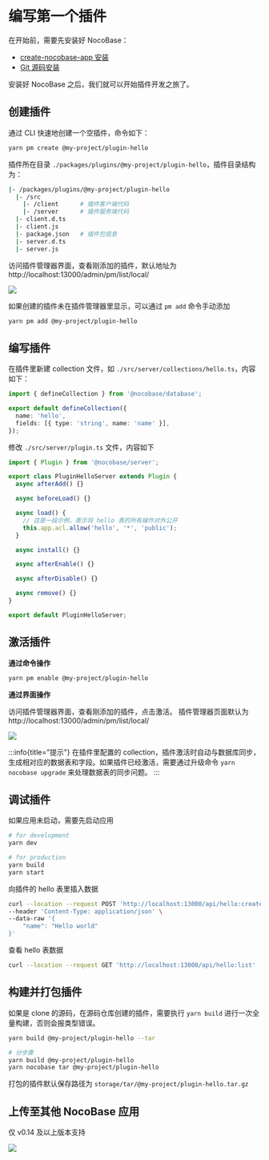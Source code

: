 # 编写第一个插件

在开始前，需要先安装好 NocoBase：

- [create-nocobase-app 安装](/welcome/getting-started/installation/create-nocobase-app)
- [Git 源码安装](/welcome/getting-started/installation/git-clone)

安装好 NocoBase 之后，我们就可以开始插件开发之旅了。

## 创建插件

通过 CLI 快速地创建一个空插件，命令如下：

```bash
yarn pm create @my-project/plugin-hello
```

插件所在目录 `./packages/plugins/@my-project/plugin-hello`，插件目录结构为：

```bash
|- /packages/plugins/@my-project/plugin-hello
  |- /src
    |- /client      # 插件客户端代码
    |- /server      # 插件服务端代码
  |- client.d.ts
  |- client.js
  |- package.json   # 插件包信息
  |- server.d.ts
  |- server.js
```

访问插件管理器界面，查看刚添加的插件，默认地址为 http://localhost:13000/admin/pm/list/local/

<img src="https://nocobase.oss-cn-beijing.aliyuncs.com/b04d16851fc1bbc2796ecf8f9bc0c3f4.png" />

如果创建的插件未在插件管理器里显示，可以通过 `pm add` 命令手动添加

```bash
yarn pm add @my-project/plugin-hello
```

## 编写插件

在插件里新建 collection 文件，如 `./src/server/collections/hello.ts`，内容如下：

```ts
import { defineCollection } from '@nocobase/database';

export default defineCollection({
  name: 'hello',
  fields: [{ type: 'string', name: 'name' }],
});
```

修改 `./src/server/plugin.ts` 文件，内容如下

```ts
import { Plugin } from '@nocobase/server';

export class PluginHelloServer extends Plugin {
  async afterAdd() {}

  async beforeLoad() {}

  async load() {
    // 这是一段示例，表示将 hello 表的所有操作对外公开
    this.app.acl.allow('hello', '*', 'public');
  }

  async install() {}

  async afterEnable() {}

  async afterDisable() {}

  async remove() {}
}

export default PluginHelloServer;
```

## 激活插件

**通过命令操作**

```bash
yarn pm enable @my-project/plugin-hello
```

**通过界面操作**

访问插件管理器界面，查看刚添加的插件，点击激活。
插件管理器页面默认为 http://localhost:13000/admin/pm/list/local/

<img src="https://nocobase.oss-cn-beijing.aliyuncs.com/7b7df26a8ecc32bb1ebc3f99767ff9f9.png" />

:::info{title="提示"}
在插件里配置的 collection，插件激活时自动与数据库同步，生成相对应的数据表和字段。如果插件已经激活，需要通过升级命令 `yarn nocobase upgrade` 来处理数据表的同步问题。
:::

## 调试插件

如果应用未启动，需要先启动应用

```bash
# for development
yarn dev

# for production
yarn build
yarn start
```

向插件的 hello 表里插入数据

```bash
curl --location --request POST 'http://localhost:13000/api/hello:create' \
--header 'Content-Type: application/json' \
--data-raw '{
    "name": "Hello world"
}'
```

查看 hello 表数据

```bash
curl --location --request GET 'http://localhost:13000/api/hello:list'
```

## 构建并打包插件

如果是 clone 的源码，在源码仓库创建的插件，需要执行 `yarn build` 进行一次全量构建，否则会报类型错误。

```bash
yarn build @my-project/plugin-hello --tar

# 分步骤
yarn build @my-project/plugin-hello
yarn nocobase tar @my-project/plugin-hello
```

打包的插件默认保存路径为 `storage/tar/@my-project/plugin-hello.tar.gz`

## 上传至其他 NocoBase 应用

仅 v0.14 及以上版本支持

<img src="https://nocobase.oss-cn-beijing.aliyuncs.com/8aa8a511aa8c1e87a8f7ee82cf8a1359.gif" />
